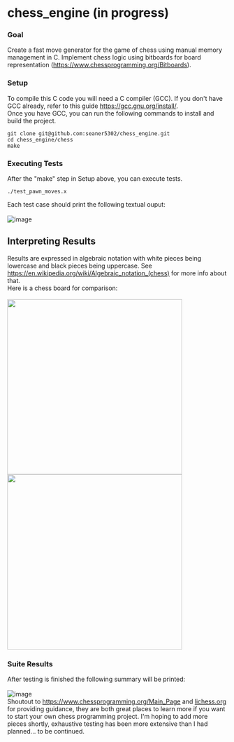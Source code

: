 # chess_engine (in progress)
### Goal
Create a fast move generator for the game of chess using manual memory management in C.
Implement chess logic using bitboards for board representation (https://www.chessprogramming.org/Bitboards).
### Setup
To compile this C code you will need a C compiler (GCC).
If you don't have GCC already, refer to this guide https://gcc.gnu.org/install/. \
Once you have GCC, you can run the following commands to install and build the project.
```
git clone git@github.com:seaner5302/chess_engine.git
cd chess_engine/chess
make
```
### Executing Tests
After the "make" step in Setup above, you can execute tests.
```
./test_pawn_moves.x
```
Each test case should print the following textual ouput:\
\
![image](https://github.com/user-attachments/assets/8ca3feae-5807-41ff-9025-80ee3b9de9fc)
## Interpreting Results
Results are expressed in algebraic notation with white pieces being lowercase and black pieces being uppercase. See https://en.wikipedia.org/wiki/Algebraic_notation_(chess) for more info about that.\
Here is a chess board for comparison:\
\
<img src="https://github.com/user-attachments/assets/40a0163b-7b64-41a8-8230-ed380f165a0c" width="400" height="400"> <img src="https://github.com/user-attachments/assets/974d1f66-0493-4a84-a701-b33c3ec0352b" width="400" height="400">

### Suite Results
After testing is finished the following summary will be printed:\
\
![image](https://github.com/user-attachments/assets/2ba27da1-4ec1-4ed8-a60f-24159c3f5d81)
\
Shoutout to https://www.chessprogramming.org/Main_Page and [lichess.org](https://lichess.org/) for providing guidance, they are both great places to learn more if you want to start your own chess programming project. I'm hoping to add more pieces shortly, exhaustive testing has been more extensive than I had planned... to be continued.
